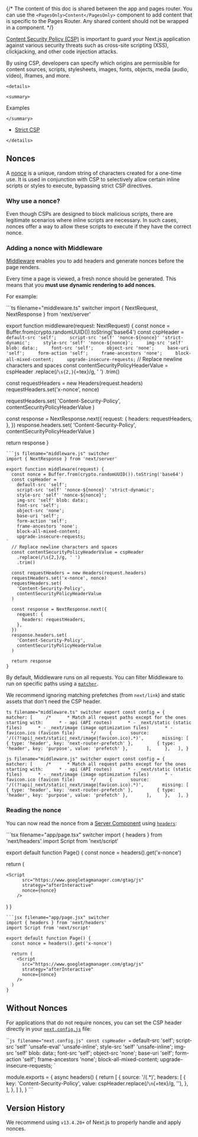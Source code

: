 {/\* The content of this doc is shared between the app and pages router.
You can use the `<PagesOnly>Content</PagesOnly>` component to add
content that is specific to the Pages Router. Any shared content should
not be wrapped in a component. \*/}

[Content Security Policy
(CSP)](https://developer.mozilla.org/docs/Web/HTTP/CSP) is important to
guard your Next.js application against various security threats such as
cross-site scripting (XSS), clickjacking, and other code injection
attacks.

By using CSP, developers can specify which origins are permissible for
content sources, scripts, stylesheets, images, fonts, objects, media
(audio, video), iframes, and more.

```{=html}
<details>
```
```{=html}
<summary>
```
Examples
```{=html}
</summary>
```
-   [Strict
    CSP](https://github.com/vercel/next.js/tree/canary/examples/with-strict-csp)

```{=html}
</details>
```
## Nonces

A
[nonce](https://developer.mozilla.org/docs/Web/HTML/Global_attributes/nonce)
is a unique, random string of characters created for a one-time use. It
is used in conjunction with CSP to selectively allow certain inline
scripts or styles to execute, bypassing strict CSP directives.

### Why use a nonce?

Even though CSPs are designed to block malicious scripts, there are
legitimate scenarios where inline scripts are necessary. In such cases,
nonces offer a way to allow these scripts to execute if they have the
correct nonce.

### Adding a nonce with Middleware

[Middleware](/docs/app/building-your-application/routing/middleware)
enables you to add headers and generate nonces before the page renders.

Every time a page is viewed, a fresh nonce should be generated. This
means that you **must use dynamic rendering to add nonces**.

For example:

\`\`\`ts filename="middleware.ts" switcher import { NextRequest,
NextResponse } from 'next/server'

export function middleware(request: NextRequest) { const nonce =
Buffer.from(crypto.randomUUID()).toString('base64') const cspHeader =
`default-src 'self';     script-src 'self' 'nonce-${nonce}' 'strict-dynamic';     style-src 'self' 'nonce-${nonce}';     img-src 'self' blob: data:;     font-src 'self';     object-src 'none';     base-uri 'self';     form-action 'self';     frame-ancestors 'none';     block-all-mixed-content;     upgrade-insecure-requests;`
// Replace newline characters and spaces const
contentSecurityPolicyHeaderValue = cspHeader .replace(/`\s{2,}`{=tex}/g,
' ') .trim()

const requestHeaders = new Headers(request.headers)
requestHeaders.set('x-nonce', nonce)

requestHeaders.set( 'Content-Security-Policy',
contentSecurityPolicyHeaderValue )

const response = NextResponse.next({ request: { headers: requestHeaders,
}, }) response.headers.set( 'Content-Security-Policy',
contentSecurityPolicyHeaderValue )

return response }


    ```js filename="middleware.js" switcher
    import { NextResponse } from 'next/server'

    export function middleware(request) {
      const nonce = Buffer.from(crypto.randomUUID()).toString('base64')
      const cspHeader = `
        default-src 'self';
        script-src 'self' 'nonce-${nonce}' 'strict-dynamic';
        style-src 'self' 'nonce-${nonce}';
        img-src 'self' blob: data:;
        font-src 'self';
        object-src 'none';
        base-uri 'self';
        form-action 'self';
        frame-ancestors 'none';
        block-all-mixed-content;
        upgrade-insecure-requests;
    `
      // Replace newline characters and spaces
      const contentSecurityPolicyHeaderValue = cspHeader
        .replace(/\s{2,}/g, ' ')
        .trim()

      const requestHeaders = new Headers(request.headers)
      requestHeaders.set('x-nonce', nonce)
      requestHeaders.set(
        'Content-Security-Policy',
        contentSecurityPolicyHeaderValue
      )

      const response = NextResponse.next({
        request: {
          headers: requestHeaders,
        },
      })
      response.headers.set(
        'Content-Security-Policy',
        contentSecurityPolicyHeaderValue
      )

      return response
    }

By default, Middleware runs on all requests. You can filter Middleware
to run on specific paths using a
[`matcher`](/docs/app/building-your-application/routing/middleware#matcher).

We recommend ignoring matching prefetches (from `next/link`) and static
assets that don't need the CSP header.

`ts filename="middleware.ts" switcher export const config = {   matcher: [     /*      * Match all request paths except for the ones starting with:      * - api (API routes)      * - _next/static (static files)      * - _next/image (image optimization files)      * - favicon.ico (favicon file)      */     {       source: '/((?!api|_next/static|_next/image|favicon.ico).*)',       missing: [         { type: 'header', key: 'next-router-prefetch' },         { type: 'header', key: 'purpose', value: 'prefetch' },       ],     },   ], }`

`js filename="middleware.js" switcher export const config = {   matcher: [     /*      * Match all request paths except for the ones starting with:      * - api (API routes)      * - _next/static (static files)      * - _next/image (image optimization files)      * - favicon.ico (favicon file)      */     {       source: '/((?!api|_next/static|_next/image|favicon.ico).*)',       missing: [         { type: 'header', key: 'next-router-prefetch' },         { type: 'header', key: 'purpose', value: 'prefetch' },       ],     },   ], }`

### Reading the nonce

You can now read the nonce from a [Server
Component](/docs/app/building-your-application/rendering/server-components)
using [`headers`](/docs/app/api-reference/functions/headers):

\`\`\`tsx filename="app/page.tsx" switcher import { headers } from
'next/headers' import Script from 'next/script'

export default function Page() { const nonce = headers().get('x-nonce')

return (
```{=html}
<Script
      src="https://www.googletagmanager.com/gtag/js"
      strategy="afterInteractive"
      nonce={nonce}
    />
```
) }


    ```jsx filename="app/page.jsx" switcher
    import { headers } from 'next/headers'
    import Script from 'next/script'

    export default function Page() {
      const nonce = headers().get('x-nonce')

      return (
        <Script
          src="https://www.googletagmanager.com/gtag/js"
          strategy="afterInteractive"
          nonce={nonce}
        />
      )
    }

## Without Nonces

For applications that do not require nonces, you can set the CSP header
directly in your
[`next.config.js`](/docs/app/api-reference/next-config-js) file:

\`\``js filename="next.config.js" const cspHeader =` default-src 'self';
script-src 'self' 'unsafe-eval' 'unsafe-inline'; style-src 'self'
'unsafe-inline'; img-src 'self' blob: data:; font-src 'self'; object-src
'none'; base-uri 'self'; form-action 'self'; frame-ancestors 'none';
block-all-mixed-content; upgrade-insecure-requests; \`

module.exports = { async headers() { return \[ { source: '/(.\*)',
headers: \[ { key: 'Content-Security-Policy', value:
cspHeader.replace(/`\n`{=tex}/g, ''), }, \], }, \] }, } \`\`\`

## Version History

We recommend using `v13.4.20+` of Next.js to properly handle and apply
nonces.
